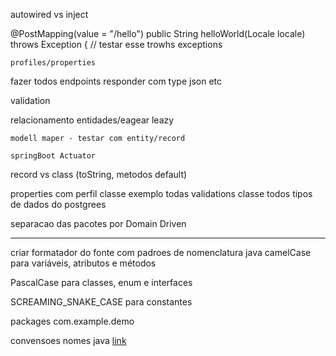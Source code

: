  autowired vs inject
 
 
 @PostMapping(value = "/hello")
public String helloWorld(Locale locale) throws Exception { // testar esse trowhs exceptions

	
	profiles/properties

	
fazer todos endpoints responder com type json etc

validation


relacionamento entidades/eagear leazy
	
	
	modell maper - testar com entity/record
	
	springBoot Actuator
	
record vs class (toString, metodos default)

properties com perfil
classe exemplo todas validations
classe todos tipos de dados do postgrees



separacao das pacotes por Domain Driven


-----
criar formatador do fonte com padroes de nomenclatura java
camelCase para variáveis, atributos e métodos

PascalCase para classes, enum e interfaces

SCREAMING_SNAKE_CASE para constantes

packages com.example.demo	


convensoes nomes java [link](https://www.oracle.com/java/technologies/javase/codeconventions-namingconventions.html)
